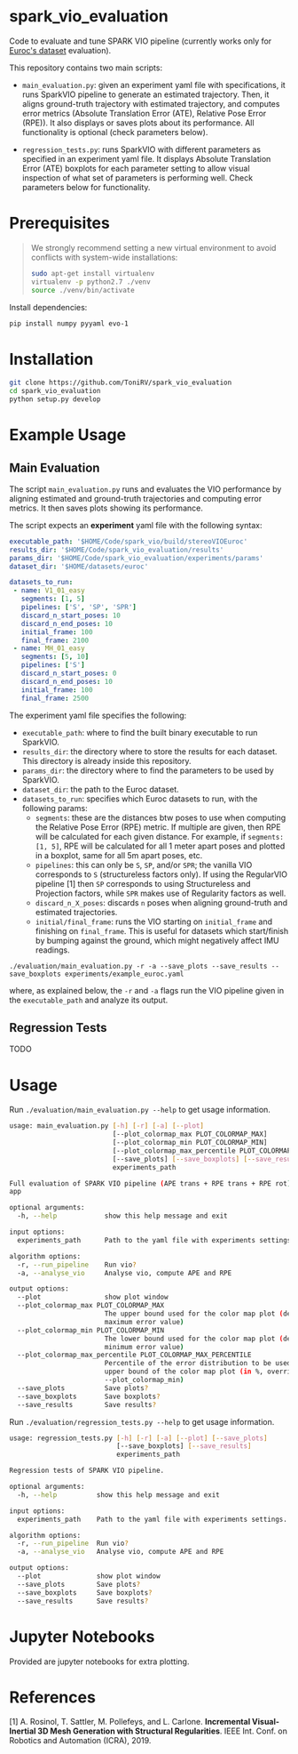 # spark_vio_evaluation
Code to evaluate and tune SPARK VIO pipeline (currently works only for [Euroc's dataset](https://projects.asl.ethz.ch/datasets/doku.php?id=kmavvisualinertialdatasets) evaluation).

This repository contains two main scripts:
- `main_evaluation.py`: given an experiment yaml file with specifications, it runs SparkVIO pipeline to generate an estimated trajectory.
Then, it aligns ground-truth trajectory with estimated trajectory, and computes error metrics (Absolute Translation Error (ATE), Relative Pose Error (RPE)).
It also displays or saves plots about its performance. All functionality is optional (check parameters below).

- `regression_tests.py`: runs SparkVIO with different parameters as specified in an experiment yaml file. It displays Absolute Translation Error (ATE) boxplots for each parameter setting to allow visual inspection of what set of parameters is performing well. Check parameters below for functionality.


# Prerequisites

> We strongly recommend setting a new virtual environment to avoid conflicts with system-wide installations:
> ```bash
> sudo apt-get install virtualenv
> virtualenv -p python2.7 ./venv
> source ./venv/bin/activate
> ```

Install dependencies:
```bash
pip install numpy pyyaml evo-1
```

# Installation
```bash
git clone https://github.com/ToniRV/spark_vio_evaluation
cd spark_vio_evaluation
python setup.py develop
```

# Example Usage 

## Main Evaluation

The script `main_evaluation.py` runs and evaluates the VIO performance by aligning estimated and ground-truth trajectories and computing error metrics.
It then saves plots showing its performance. 

The script expects an **experiment** yaml file with the following syntax:
```yaml
executable_path: '$HOME/Code/spark_vio/build/stereoVIOEuroc'
results_dir: '$HOME/Code/spark_vio_evaluation/results'
params_dir: '$HOME/Code/spark_vio_evaluation/experiments/params'
dataset_dir: '$HOME/datasets/euroc'

datasets_to_run:
 - name: V1_01_easy
   segments: [1, 5]
   pipelines: ['S', 'SP', 'SPR']
   discard_n_start_poses: 10
   discard_n_end_poses: 10
   initial_frame: 100
   final_frame: 2100
 - name: MH_01_easy
   segments: [5, 10]
   pipelines: ['S']
   discard_n_start_poses: 0
   discard_n_end_poses: 10
   initial_frame: 100
   final_frame: 2500

```

The experiment yaml file specifies the following:
- `executable_path`: where to find the built binary executable to run SparkVIO.
- `results_dir`: the directory where to store the results for each dataset. This directory is already inside this repository.
- `params_dir`: the directory where to find the parameters to be used by SparkVIO.
- `dataset_dir`: the path to the Euroc dataset.
- `datasets_to_run`: specifies which Euroc datasets to run, with the following params:
  - `segments`: these are the distances btw poses to use when computing the Relative Pose Error (RPE) metric. If multiple are given, then RPE will be calculated for each given distance. For example, if `segments: [1, 5]`, RPE will be calculated for all 1 meter apart poses and plotted in a boxplot, same for all 5m apart poses, etc.
  - `pipelines`: this can only be `S`, `SP`, and/or `SPR`; the vanilla VIO corresponds to `S` (structureless factors only). If using the RegularVIO pipeline [1] then `SP` corresponds to using Structureless and Projection factors, while `SPR` makes use of Regularity factors as well.
  - `discard_n_X_poses`: discards `n` poses when aligning ground-truth and estimated trajectories.
  - `initial/final_frame`: runs the VIO starting on `initial_frame` and finishing on `final_frame`. This is useful for datasets which start/finish by bumping against the ground, which might negatively affect IMU readings.

`./evaluation/main_evaluation.py -r -a --save_plots --save_results --save_boxplots experiments/example_euroc.yaml`

where, as explained below, the `-r` and `-a` flags run the VIO pipeline given in the `executable_path` and analyze its output.


## Regression Tests

TODO

# Usage

Run `./evaluation/main_evaluation.py --help` to get usage information.

```bash
usage: main_evaluation.py [-h] [-r] [-a] [--plot]
                          [--plot_colormap_max PLOT_COLORMAP_MAX]
                          [--plot_colormap_min PLOT_COLORMAP_MIN]
                          [--plot_colormap_max_percentile PLOT_COLORMAP_MAX_PERCENTILE]
                          [--save_plots] [--save_boxplots] [--save_results]
                          experiments_path

Full evaluation of SPARK VIO pipeline (APE trans + RPE trans + RPE rot) metric
app

optional arguments:
  -h, --help            show this help message and exit

input options:
  experiments_path      Path to the yaml file with experiments settings.

algorithm options:
  -r, --run_pipeline    Run vio?
  -a, --analyse_vio     Analyse vio, compute APE and RPE

output options:
  --plot                show plot window
  --plot_colormap_max PLOT_COLORMAP_MAX
                        The upper bound used for the color map plot (default:
                        maximum error value)
  --plot_colormap_min PLOT_COLORMAP_MIN
                        The lower bound used for the color map plot (default:
                        minimum error value)
  --plot_colormap_max_percentile PLOT_COLORMAP_MAX_PERCENTILE
                        Percentile of the error distribution to be used as the
                        upper bound of the color map plot (in %, overrides
                        --plot_colormap_min)
  --save_plots          Save plots?
  --save_boxplots       Save boxplots?
  --save_results        Save results?
```


Run `./evaluation/regression_tests.py --help` to get usage information.
```bash
usage: regression_tests.py [-h] [-r] [-a] [--plot] [--save_plots]
                           [--save_boxplots] [--save_results]
                           experiments_path

Regression tests of SPARK VIO pipeline.

optional arguments:
  -h, --help          show this help message and exit

input options:
  experiments_path    Path to the yaml file with experiments settings.

algorithm options:
  -r, --run_pipeline  Run vio?
  -a, --analyse_vio   Analyse vio, compute APE and RPE

output options:
  --plot              show plot window
  --save_plots        Save plots?
  --save_boxplots     Save boxplots?
  --save_results      Save results?
```

# Jupyter Notebooks

Provided are jupyter notebooks for extra plotting.

# References
[1] A. Rosinol, T. Sattler, M. Pollefeys, and L. Carlone. **Incremental Visual-Inertial 3D Mesh Generation with Structural Regularities**. IEEE Int. Conf. on Robotics and Automation (ICRA), 2019.